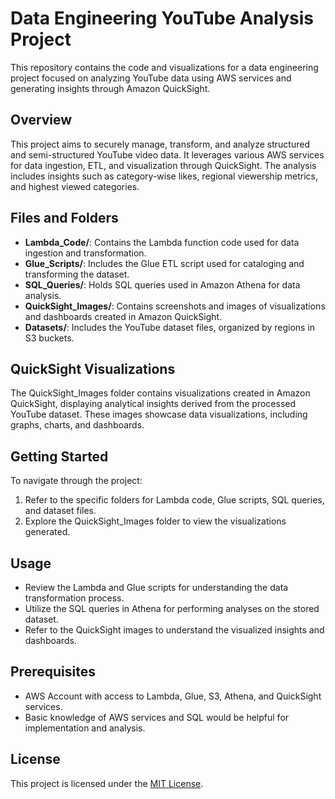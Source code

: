 # Data Engineering YouTube Analysis Project

This repository contains the code and visualizations for a data engineering project focused on analyzing YouTube data using AWS services and generating insights through Amazon QuickSight.

## Overview

This project aims to securely manage, transform, and analyze structured and semi-structured YouTube video data. It leverages various AWS services for data ingestion, ETL, and visualization through QuickSight. The analysis includes insights such as category-wise likes, regional viewership metrics, and highest viewed categories.

## Files and Folders

- **Lambda_Code/**: Contains the Lambda function code used for data ingestion and transformation.
- **Glue_Scripts/**: Includes the Glue ETL script used for cataloging and transforming the dataset.
- **SQL_Queries/**: Holds SQL queries used in Amazon Athena for data analysis.
- **QuickSight_Images/**: Contains screenshots and images of visualizations and dashboards created in Amazon QuickSight.
- **Datasets/**: Includes the YouTube dataset files, organized by regions in S3 buckets.

## QuickSight Visualizations

The QuickSight_Images folder contains visualizations created in Amazon QuickSight, displaying analytical insights derived from the processed YouTube dataset. These images showcase data visualizations, including graphs, charts, and dashboards.

## Getting Started

To navigate through the project:
1. Refer to the specific folders for Lambda code, Glue scripts, SQL queries, and dataset files.
2. Explore the QuickSight_Images folder to view the visualizations generated.

## Usage

- Review the Lambda and Glue scripts for understanding the data transformation process.
- Utilize the SQL queries in Athena for performing analyses on the stored dataset.
- Refer to the QuickSight images to understand the visualized insights and dashboards.

## Prerequisites

- AWS Account with access to Lambda, Glue, S3, Athena, and QuickSight services.
- Basic knowledge of AWS services and SQL would be helpful for implementation and analysis.

## License

This project is licensed under the [MIT License](link-to-license).
